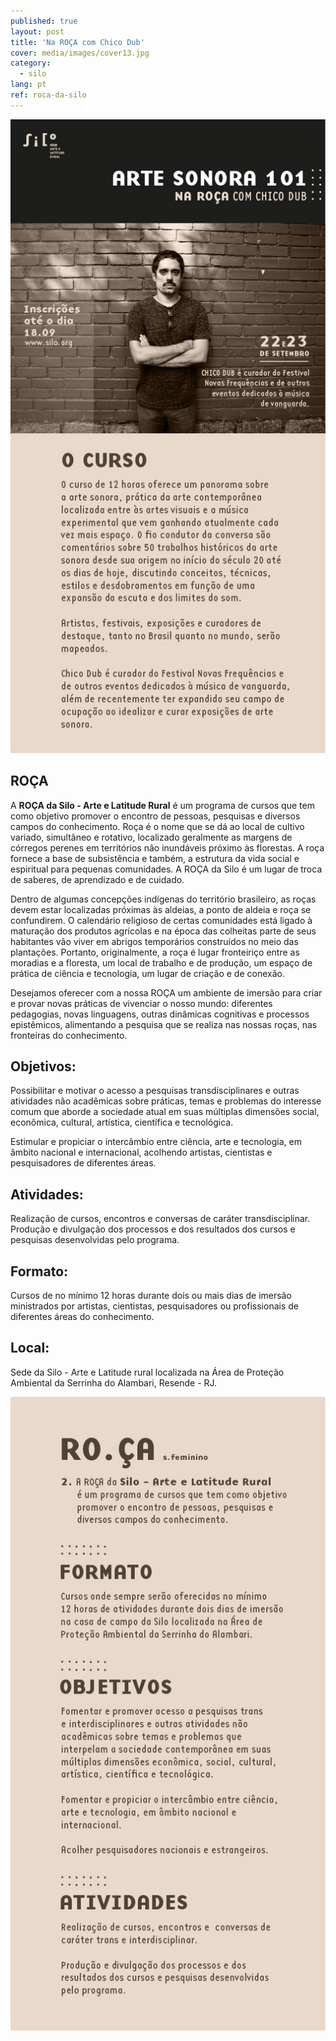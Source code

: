 ```yaml
---
published: true
layout: post
title: 'Na ROÇA com Chico Dub'
cover: media/images/cover13.jpg
category:
  - silo
lang: pt
ref: roca-da-silo
---
```


![](/media/images/roca02.jpeg)

## ROÇA
A **ROÇA da Silo - Arte e Latitude Rural** é um programa de cursos que tem como objetivo promover o encontro de pessoas, pesquisas e diversos campos do conhecimento. 
Roça é o nome que se dá ao local de cultivo variado, simultâneo e rotativo, localizado geralmente as margens de córregos perenes em territórios não inundáveis próximo às florestas. A roça fornece a base de subsistência e também, a estrutura da vida social e espiritual para pequenas comunidades. A ROÇA da Silo é um lugar de troca de saberes, de aprendizado e de cuidado. 
 
Dentro de algumas concepções indígenas do território brasileiro, as roças devem estar localizadas próximas às aldeias, a ponto de aldeia e roça se confundirem. O calendário religioso de certas comunidades está ligado à maturação dos produtos agrícolas e na época das colheitas parte de seus habitantes vão viver em abrigos temporários construídos no meio das plantações. Portanto, originalmente, a roça é lugar fronteiriço entre as moradias e a floresta, um local de trabalho e de produção, um espaço de prática de ciência e tecnologia, um lugar de criação e de conexão. 
 
Desejamos oferecer com a nossa ROÇA um ambiente de imersão para criar e provar novas práticas de vivenciar o nosso mundo: diferentes pedagogias, novas linguagens, outras dinâmicas cognitivas e processos epistêmicos, alimentando a pesquisa que se realiza nas nossas roças, nas fronteiras do conhecimento.
 
## Objetivos:
Possibilitar e motivar o acesso a pesquisas transdisciplinares e outras atividades não acadêmicas sobre práticas, temas e problemas do interesse comum que aborde a sociedade atual em suas múltiplas dimensões social, econômica, cultural, artística, científica e tecnológica.
 
Estimular e propiciar o intercâmbio entre ciência, arte e tecnologia, em âmbito nacional e internacional, acolhendo artistas, cientistas e pesquisadores de diferentes áreas. 
 
## Atividades:
Realização de cursos, encontros e  conversas de caráter transdisciplinar.
Produção e divulgação dos processos e dos resultados dos cursos e pesquisas desenvolvidas pelo programa. 
 
## Formato: 
Cursos de no mínimo 12 horas durante dois ou mais dias de imersão ministrados por artistas, cientistas, pesquisadores ou profissionais de diferentes áreas do conhecimento. 

## Local:  
Sede da Silo - Arte e Latitude rural localizada na Área de Proteção Ambiental da Serrinha do Alambari, Resende - RJ. 

![](/media/images/roca01.png)

